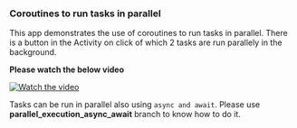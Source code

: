 ### Coroutines to run tasks in parallel

This app demonstrates the use of coroutines to run tasks in parallel. There is a button in the Activity on click of which 2 tasks are run parallely in the background.

**Please watch the below video**

[![Watch the video](https://drive.google.com/uc?export=view&id=1Jo9xAImAIHn4BcYjp55794Z-GLCEGXre)](https://drive.google.com/uc?export=view&id=1IV7FEIUsCAGb9jfsP2skZBNSy_-izgJ1)

Tasks can be run in parallel also using `async and await`. Please use **parallel_execution_async_await** branch to know how to do it.
